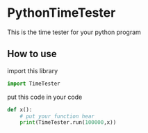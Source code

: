 # PythonTimeTester

This is the time tester for your python program

## How to use

import this library

```python
import TimeTester
```

put this code in your code

```python
def x():
	# put your function hear
	print(TimeTester.run(100000,x))
```
